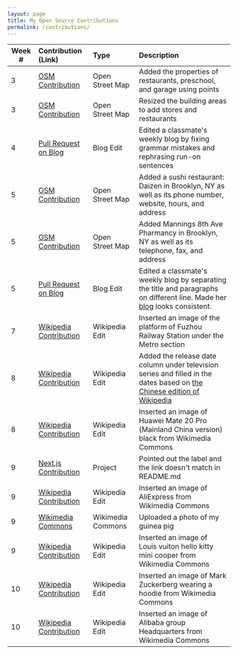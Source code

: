```yaml
---
layout: page
title: My Open Source Contributions
permalink: /contributions/
---
```


<!--
The first column, Contribution, must be a hyperlink to the actual contribution,
such as the Wikipedia edit or pull request, etc., with a suitable name.
Type of the contribution should be "Wikipedia edit", "OpenStreet Map feature",
"Project Documentation", "Project Code", "Blog Edit", etc.

The Description should include a brief summary of what you did.

Replace the first row below with your contribution and add new ones below it
following the same syntax.

-->





| Week #       | Contribution (Link)  | Type  | Description                                      |
|---|:---|:---|:---|
|  3   | [OSM Contribution](https://www.openstreetmap.org/changeset/81026785)    | Open Street Map  |    Added the properties of restaurants, preschool, and garage using points |
|  3   | [OSM Contribution](https://www.openstreetmap.org/changeset/81016939)    | Open Street Map  |    Resized the building areas to add stores and restaurants |
|  4   | [Pull Request on Blog](https://github.com/hunter-college-ossd-spr-2020/chislee0708-weekly/pull/2)    | Blog Edit  |    Edited a classmate's weekly blog by fixing grammar mistakes and rephrasing run-on sentences|
|  5   | [OSM Contribution](https://www.openstreetmap.org/changeset/81514271)    | Open Street Map  |    Added a sushi restaurant: Daizen in Brooklyn, NY as well as its phone number, website, hours, and address |
|  5   | [OSM Contribution](https://www.openstreetmap.org/changeset/81514721)    | Open Street Map  |    Added Mannings 8th Ave Pharmancy in Brooklyn, NY as well as its telephone, fax, and address |
|  5   | [Pull Request on Blog](https://github.com/hunter-college-ossd-spr-2020/caitlinselca-weekly/pulls)    | Blog Edit |    Edited a classmate's weekly blog by separating the title and paragraphs on different line. Made her [blog](https://hunter-college-ossd-spr-2020.github.io/caitlinselca-weekly/) looks consistent.|
|  7   | [Wikipedia Contribution](https://en.wikipedia.org/w/index.php?title=Fuzhou&diff=prev&oldid=945237192)    | Wikipedia Edit |   Inserted an image of the platform of Fuzhou Railway Station under the Metro section
|  8   | [Wikipedia Contribution](https://en.wikipedia.org/w/index.php?title=Xiao_Zhan&oldid=946476858)    | Wikipedia Edit |   Added the release date column under television series and filled in the dates based on [the Chinese edition of Wikipedia](https://zh.wikipedia.org/wiki/%E8%82%96%E6%88%B0)
|  8   | [Wikipedia Contribution](https://en.wikipedia.org/w/index.php?title=Huawei&oldid=946479052)    | Wikipedia Edit |    Inserted an image of Huawei Mate 20 Pro (Mainland China version) black from Wikimedia Commons
|  9   | [Next.js Contribution](https://github.com/zeit/next.js/pull/11434)    | Project |    Pointed out the label and the link doesn't match in README.md
|  9   | [Wikipedia Contribution](https://en.wikipedia.org/w/index.php?title=Taobao&oldid=947857589)    | Wikipedia Edit |    Inserted an image of AliExpress from Wikimedia Commons
|  9   | [Wikimedia Commons](https://commons.wikimedia.org/w/index.php?title=File:Guinea-Pig.png.jpg&oldid=407710278)    | Wikimedia Commons |    Uploaded a photo of my guinea pig 
|  9   | [Wikipedia Contribution](https://en.wikipedia.org/w/index.php?title=Hello_Kitty&oldid=947863197)    | Wikipedia Edit |   Inserted an image of Louis vuiton hello kitty mini cooper from Wikimedia Commons
|  10   | [Wikipedia Contribution](https://en.wikipedia.org/w/index.php?title=Hoodie&oldid=949251106)    | Wikipedia Edit |   Inserted an image of Mark Zuckerberg wearing a hoodie from Wikimedia Commons
|  10   | [Wikipedia Contribution](https://en.wikipedia.org/w/index.php?title=Alibaba_Group&oldid=949251482)    | Wikipedia Edit |   Inserted an image of Alibaba group Headquarters from Wikimedia Commons


